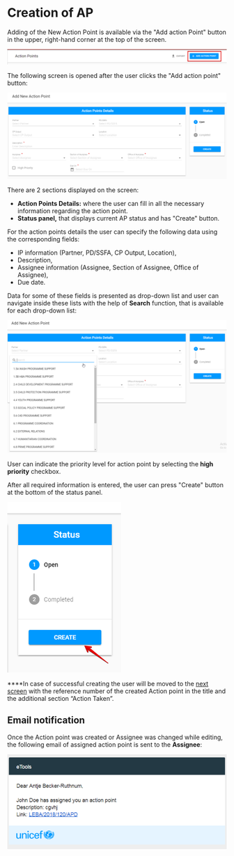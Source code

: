 # Creation of AP

Adding of the New Action Point is available via the "Add action Point" button in the upper, right-hand corner at the top of the screen.  


![Top of the screen with  &quot;Add action point&quot; button](../../.gitbook/assets/10.png)

The following screen is opened after the user clicks  the "Add action point" button:

![Add New Action Point screen](../../.gitbook/assets/4%20%281%29.png)

There are 2 sections displayed on the screen: 

* **Action Points Details:** where the user can fill in all the necessary information regarding the action point.
* **Status panel,** that displays current AP status and has "Create" button.

For the action points details the user can specify the following data using the corresponding fields: 

* IP information \(Partner, PD/SSFA, CP Output, Location\),
* Description,
* Assignee information \(Assignee, Section of Assignee, Office of Assignee\),
* Due date.

Data for some of these fields is presented as drop-down list and user can navigate inside these lists with the help of **Search** function, that is available for each drop-down list:

![Searching for drop-down list](../../.gitbook/assets/5%20%282%29.png)

User can indicate the priority level for action point by selecting the **high priority** checkbox.

After all required information is entered, the user can press "Create" button at the bottom of the status panel.

![Create button](../../.gitbook/assets/13%20%281%29.png)

  
****In case of successful creating the user will be moved to the [next screen](created-opened-action-point.md) with the reference number of the created Action point in the title and the additional section “Action Taken”.

## Email notification

Once the Action point was created or Assignee was changed while editing, the following email of assigned action point is sent to the **Assignee**:

![Email of assigned AP](../../.gitbook/assets/32.png)

## 

